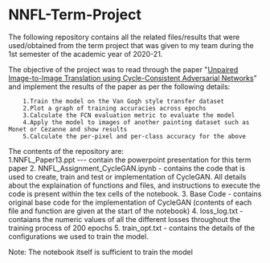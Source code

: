 # NNFL-Term-Project
The following repository contains all the related files/results that were used/obtained from the term project that was given to my team during the 1st semester of the academic year of 2020-21.  

The objective of the project was to read through the paper "[Unpaired Image-to-Image Translation using Cycle-Consistent Adversarial Networks](https://arxiv.org/pdf/1703.10593.pdf)" and implement the results of the paper as per the following details:  

        1.Train the model on the Van Gogh style transfer dataset 
        2.Plot a graph of training accuracies across epochs
        3.Calculate the FCN evaluation metric to evaluate the model
        4.Apply the model to images of another painting dataset such as Monet or Cezanne and show results
        5.Calculate the per-pixel and per-class accuracy for the above

The contents of the repository are:  
        1.NNFL_Paper13.ppt --- contain the powerpoint presentation for this term paper 
        2. NNFL_Assignment_CycleGAN.ipynb - contains the code that is used to create, train and test or implementation of CycleGAN. All details about the explaination of functions and files, and instructions to execute the code is present within the tex cells of the notebook.
        3. Base Code - contains original base code for the implementation of CycleGAN (contents of each file and function are given at the start of the notebook)
        4. loss_log.txt   - contaians the numeric values of all the different losses throughout the training process of 200 epochs 
        5. train_opt.txt  - contains the details of the configurations we used to train the model. 
       
      
Note: The notebook itself is sufficient to train the model
